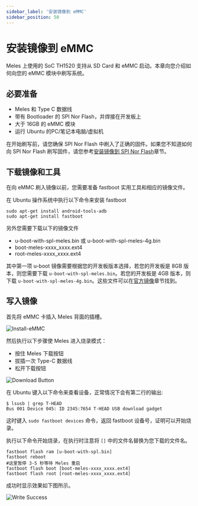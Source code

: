 ```yaml
---
sidebar_label: '安装镜像到 eMMC'
sidebar_position: 50
---
```


# 安装镜像到 eMMC

Meles 上使用的 SoC TH1520 支持从 SD Card 和 eMMC 启动。本章向您介绍如何向您的 eMMC 模块中刷写系统。

## 必要准备

- Meles 和 Type C 数据线
- 带有 Bootloader 的 SPI Nor Flash，并焊接在开发板上
- 大于 16GB 的 eMMC 模块
- 运行 Ubuntu 的PC/笔记本电脑/虚拟机

在开始刷写前，请您确保 SPI Nor Flash 中刷入了正确的固件。如果您不知道如何向 SPI Nor Flash 刷写固件，请您参考[安装镜像到 SPI Nor Flash](./install-an-image-to-spi-nor-flash.md)章节。

## 下载镜像和工具

在向 eMMC 刷入镜像以前，您需要准备 fastboot 实用工具和相应的镜像文件。

在 Ubuntu 操作系统中执行以下命令来安装 fastboot

```
sudo apt-get install android-tools-adb
sudo apt-get install fastboot
```

另外您需要下载以下的镜像文件

- u-boot-with-spl-meles.bin 或 u-boot-with-spl-meles-4g.bin
- boot-meles-xxxx_xxxx.ext4
- root-meles-xxxx_xxxx.ext4

其中第一项 u-boot 镜像需要根据您的开发板版本选择，若您的开发板是 8GB 版本，则您需要下载 ```u-boot-with-spl-meles.bin```。若您的开发板是 4GB 版本，则下载 ```u-boot-with-spl-meles-4g.bin```。这些文件可以在[官方镜像](../resources-download/image.md)章节找到。

## 写入镜像

首先将 eMMC 卡插入 Meles 背面的插槽。

![Install-eMMC](/docs/meles/Install-emmc.webp)

然后执行以下步骤使 Meles 进入烧录模式：

  - 按住 Meles 下载按钮
  - 拔插一次 Type-C 数据线
  - 松开下载按钮

![Download Button](/docs/meles/DownloadButton.webp)

在 Ubuntu 键入以下命令来查看设备，正常情况下会有第二行的输出:

```
$ lsusb | grep T-HEAD
Bus 001 Device 045: ID 2345:7654 T-HEAD USB download gadget
```

这时键入 ```sudo fastboot devices``` 命令，返回 fastboot 设备号，证明可以开始烧录。

执行以下命令开始烧录，在执行时注意将 ```[]``` 中的文件名替换为您下载的文件名。

```
fastboot flash ram [u-boot-with-spl.bin]
fastboot reboot
#这里暂停 3-5 秒等待 Meles 重启
fastboot flash boot [boot-meles-xxxx_xxxx.ext4]
fastboot flash root [root-meles-xxxx_xxxx.ext4]
```

成功时显示效果如下图所示。

![Write Success](/docs/meles/WriteSuccess.webp)
